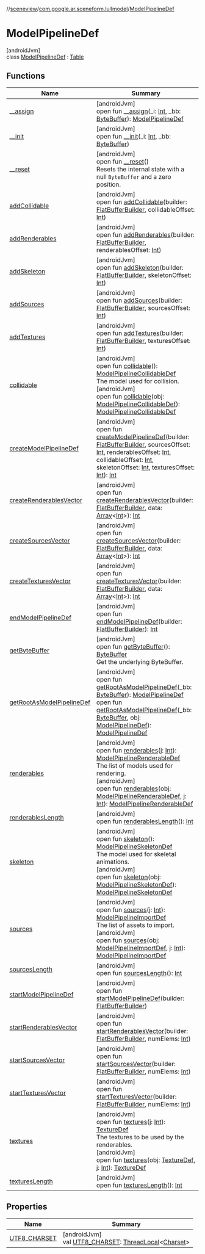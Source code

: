 //[sceneview](../../../index.md)/[com.google.ar.sceneform.lullmodel](../index.md)/[ModelPipelineDef](index.md)

# ModelPipelineDef

[androidJvm]\
class [ModelPipelineDef](index.md) : [Table](../../com.google.flatbuffers/-table/index.md)

## Functions

| Name | Summary |
|---|---|
| [__assign](__assign.md) | [androidJvm]<br>open fun [__assign](__assign.md)(_i: [Int](https://kotlinlang.org/api/latest/jvm/stdlib/kotlin/-int/index.html), _bb: [ByteBuffer](https://developer.android.com/reference/kotlin/java/nio/ByteBuffer.html)): [ModelPipelineDef](index.md) |
| [__init](__init.md) | [androidJvm]<br>open fun [__init](__init.md)(_i: [Int](https://kotlinlang.org/api/latest/jvm/stdlib/kotlin/-int/index.html), _bb: [ByteBuffer](https://developer.android.com/reference/kotlin/java/nio/ByteBuffer.html)) |
| [__reset](../../com.google.flatbuffers/-table/__reset.md) | [androidJvm]<br>open fun [__reset](../../com.google.flatbuffers/-table/__reset.md)()<br>Resets the internal state with a null `ByteBuffer` and a zero position. |
| [addCollidable](add-collidable.md) | [androidJvm]<br>open fun [addCollidable](add-collidable.md)(builder: [FlatBufferBuilder](../../com.google.flatbuffers/-flat-buffer-builder/index.md), collidableOffset: [Int](https://kotlinlang.org/api/latest/jvm/stdlib/kotlin/-int/index.html)) |
| [addRenderables](add-renderables.md) | [androidJvm]<br>open fun [addRenderables](add-renderables.md)(builder: [FlatBufferBuilder](../../com.google.flatbuffers/-flat-buffer-builder/index.md), renderablesOffset: [Int](https://kotlinlang.org/api/latest/jvm/stdlib/kotlin/-int/index.html)) |
| [addSkeleton](add-skeleton.md) | [androidJvm]<br>open fun [addSkeleton](add-skeleton.md)(builder: [FlatBufferBuilder](../../com.google.flatbuffers/-flat-buffer-builder/index.md), skeletonOffset: [Int](https://kotlinlang.org/api/latest/jvm/stdlib/kotlin/-int/index.html)) |
| [addSources](add-sources.md) | [androidJvm]<br>open fun [addSources](add-sources.md)(builder: [FlatBufferBuilder](../../com.google.flatbuffers/-flat-buffer-builder/index.md), sourcesOffset: [Int](https://kotlinlang.org/api/latest/jvm/stdlib/kotlin/-int/index.html)) |
| [addTextures](add-textures.md) | [androidJvm]<br>open fun [addTextures](add-textures.md)(builder: [FlatBufferBuilder](../../com.google.flatbuffers/-flat-buffer-builder/index.md), texturesOffset: [Int](https://kotlinlang.org/api/latest/jvm/stdlib/kotlin/-int/index.html)) |
| [collidable](collidable.md) | [androidJvm]<br>open fun [collidable](collidable.md)(): [ModelPipelineCollidableDef](../-model-pipeline-collidable-def/index.md)<br>The model used for collision.<br>[androidJvm]<br>open fun [collidable](collidable.md)(obj: [ModelPipelineCollidableDef](../-model-pipeline-collidable-def/index.md)): [ModelPipelineCollidableDef](../-model-pipeline-collidable-def/index.md) |
| [createModelPipelineDef](create-model-pipeline-def.md) | [androidJvm]<br>open fun [createModelPipelineDef](create-model-pipeline-def.md)(builder: [FlatBufferBuilder](../../com.google.flatbuffers/-flat-buffer-builder/index.md), sourcesOffset: [Int](https://kotlinlang.org/api/latest/jvm/stdlib/kotlin/-int/index.html), renderablesOffset: [Int](https://kotlinlang.org/api/latest/jvm/stdlib/kotlin/-int/index.html), collidableOffset: [Int](https://kotlinlang.org/api/latest/jvm/stdlib/kotlin/-int/index.html), skeletonOffset: [Int](https://kotlinlang.org/api/latest/jvm/stdlib/kotlin/-int/index.html), texturesOffset: [Int](https://kotlinlang.org/api/latest/jvm/stdlib/kotlin/-int/index.html)): [Int](https://kotlinlang.org/api/latest/jvm/stdlib/kotlin/-int/index.html) |
| [createRenderablesVector](create-renderables-vector.md) | [androidJvm]<br>open fun [createRenderablesVector](create-renderables-vector.md)(builder: [FlatBufferBuilder](../../com.google.flatbuffers/-flat-buffer-builder/index.md), data: [Array](https://kotlinlang.org/api/latest/jvm/stdlib/kotlin/-array/index.html)&lt;[Int](https://kotlinlang.org/api/latest/jvm/stdlib/kotlin/-int/index.html)&gt;): [Int](https://kotlinlang.org/api/latest/jvm/stdlib/kotlin/-int/index.html) |
| [createSourcesVector](create-sources-vector.md) | [androidJvm]<br>open fun [createSourcesVector](create-sources-vector.md)(builder: [FlatBufferBuilder](../../com.google.flatbuffers/-flat-buffer-builder/index.md), data: [Array](https://kotlinlang.org/api/latest/jvm/stdlib/kotlin/-array/index.html)&lt;[Int](https://kotlinlang.org/api/latest/jvm/stdlib/kotlin/-int/index.html)&gt;): [Int](https://kotlinlang.org/api/latest/jvm/stdlib/kotlin/-int/index.html) |
| [createTexturesVector](create-textures-vector.md) | [androidJvm]<br>open fun [createTexturesVector](create-textures-vector.md)(builder: [FlatBufferBuilder](../../com.google.flatbuffers/-flat-buffer-builder/index.md), data: [Array](https://kotlinlang.org/api/latest/jvm/stdlib/kotlin/-array/index.html)&lt;[Int](https://kotlinlang.org/api/latest/jvm/stdlib/kotlin/-int/index.html)&gt;): [Int](https://kotlinlang.org/api/latest/jvm/stdlib/kotlin/-int/index.html) |
| [endModelPipelineDef](end-model-pipeline-def.md) | [androidJvm]<br>open fun [endModelPipelineDef](end-model-pipeline-def.md)(builder: [FlatBufferBuilder](../../com.google.flatbuffers/-flat-buffer-builder/index.md)): [Int](https://kotlinlang.org/api/latest/jvm/stdlib/kotlin/-int/index.html) |
| [getByteBuffer](../../com.google.flatbuffers/-table/get-byte-buffer.md) | [androidJvm]<br>open fun [getByteBuffer](../../com.google.flatbuffers/-table/get-byte-buffer.md)(): [ByteBuffer](https://developer.android.com/reference/kotlin/java/nio/ByteBuffer.html)<br>Get the underlying ByteBuffer. |
| [getRootAsModelPipelineDef](get-root-as-model-pipeline-def.md) | [androidJvm]<br>open fun [getRootAsModelPipelineDef](get-root-as-model-pipeline-def.md)(_bb: [ByteBuffer](https://developer.android.com/reference/kotlin/java/nio/ByteBuffer.html)): [ModelPipelineDef](index.md)<br>open fun [getRootAsModelPipelineDef](get-root-as-model-pipeline-def.md)(_bb: [ByteBuffer](https://developer.android.com/reference/kotlin/java/nio/ByteBuffer.html), obj: [ModelPipelineDef](index.md)): [ModelPipelineDef](index.md) |
| [renderables](renderables.md) | [androidJvm]<br>open fun [renderables](renderables.md)(j: [Int](https://kotlinlang.org/api/latest/jvm/stdlib/kotlin/-int/index.html)): [ModelPipelineRenderableDef](../-model-pipeline-renderable-def/index.md)<br>The list of models used for rendering.<br>[androidJvm]<br>open fun [renderables](renderables.md)(obj: [ModelPipelineRenderableDef](../-model-pipeline-renderable-def/index.md), j: [Int](https://kotlinlang.org/api/latest/jvm/stdlib/kotlin/-int/index.html)): [ModelPipelineRenderableDef](../-model-pipeline-renderable-def/index.md) |
| [renderablesLength](renderables-length.md) | [androidJvm]<br>open fun [renderablesLength](renderables-length.md)(): [Int](https://kotlinlang.org/api/latest/jvm/stdlib/kotlin/-int/index.html) |
| [skeleton](skeleton.md) | [androidJvm]<br>open fun [skeleton](skeleton.md)(): [ModelPipelineSkeletonDef](../-model-pipeline-skeleton-def/index.md)<br>The model used for skeletal animations.<br>[androidJvm]<br>open fun [skeleton](skeleton.md)(obj: [ModelPipelineSkeletonDef](../-model-pipeline-skeleton-def/index.md)): [ModelPipelineSkeletonDef](../-model-pipeline-skeleton-def/index.md) |
| [sources](sources.md) | [androidJvm]<br>open fun [sources](sources.md)(j: [Int](https://kotlinlang.org/api/latest/jvm/stdlib/kotlin/-int/index.html)): [ModelPipelineImportDef](../-model-pipeline-import-def/index.md)<br>The list of assets to import.<br>[androidJvm]<br>open fun [sources](sources.md)(obj: [ModelPipelineImportDef](../-model-pipeline-import-def/index.md), j: [Int](https://kotlinlang.org/api/latest/jvm/stdlib/kotlin/-int/index.html)): [ModelPipelineImportDef](../-model-pipeline-import-def/index.md) |
| [sourcesLength](sources-length.md) | [androidJvm]<br>open fun [sourcesLength](sources-length.md)(): [Int](https://kotlinlang.org/api/latest/jvm/stdlib/kotlin/-int/index.html) |
| [startModelPipelineDef](start-model-pipeline-def.md) | [androidJvm]<br>open fun [startModelPipelineDef](start-model-pipeline-def.md)(builder: [FlatBufferBuilder](../../com.google.flatbuffers/-flat-buffer-builder/index.md)) |
| [startRenderablesVector](start-renderables-vector.md) | [androidJvm]<br>open fun [startRenderablesVector](start-renderables-vector.md)(builder: [FlatBufferBuilder](../../com.google.flatbuffers/-flat-buffer-builder/index.md), numElems: [Int](https://kotlinlang.org/api/latest/jvm/stdlib/kotlin/-int/index.html)) |
| [startSourcesVector](start-sources-vector.md) | [androidJvm]<br>open fun [startSourcesVector](start-sources-vector.md)(builder: [FlatBufferBuilder](../../com.google.flatbuffers/-flat-buffer-builder/index.md), numElems: [Int](https://kotlinlang.org/api/latest/jvm/stdlib/kotlin/-int/index.html)) |
| [startTexturesVector](start-textures-vector.md) | [androidJvm]<br>open fun [startTexturesVector](start-textures-vector.md)(builder: [FlatBufferBuilder](../../com.google.flatbuffers/-flat-buffer-builder/index.md), numElems: [Int](https://kotlinlang.org/api/latest/jvm/stdlib/kotlin/-int/index.html)) |
| [textures](textures.md) | [androidJvm]<br>open fun [textures](textures.md)(j: [Int](https://kotlinlang.org/api/latest/jvm/stdlib/kotlin/-int/index.html)): [TextureDef](../-texture-def/index.md)<br>The textures to be used by the renderables.<br>[androidJvm]<br>open fun [textures](textures.md)(obj: [TextureDef](../-texture-def/index.md), j: [Int](https://kotlinlang.org/api/latest/jvm/stdlib/kotlin/-int/index.html)): [TextureDef](../-texture-def/index.md) |
| [texturesLength](textures-length.md) | [androidJvm]<br>open fun [texturesLength](textures-length.md)(): [Int](https://kotlinlang.org/api/latest/jvm/stdlib/kotlin/-int/index.html) |

## Properties

| Name | Summary |
|---|---|
| [UTF8_CHARSET](../../com.google.flatbuffers/-table/-u-t-f8_-c-h-a-r-s-e-t.md) | [androidJvm]<br>val [UTF8_CHARSET](../../com.google.flatbuffers/-table/-u-t-f8_-c-h-a-r-s-e-t.md): [ThreadLocal](https://developer.android.com/reference/kotlin/java/lang/ThreadLocal.html)&lt;[Charset](https://developer.android.com/reference/kotlin/java/nio/charset/Charset.html)&gt; |
